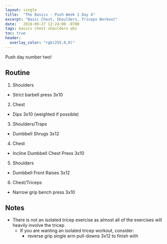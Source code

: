 ```yaml
---
layout: single
title:  "The Basics - Push Week 1 Day 4"
excerpt: "Basic Chest, Shoulders, Triceps Workout"
date:   2018-09-27 12:24:00 -0700
tags: basics chest shoulders abs
toc: true
header:
  overlay_color: "rgb(255,0,0)"
---
```

Push day number two!

## Routine

1. Shoulders
  - Strict barbell press 3x10
2. Chest
  - Dips 3x10 (weighted if possible)
3. Shoulders/Traps
  - Dumbbell Shrugs 3x12
4. Chest
  - Incline Dumbbell Chest Press 3x10
5. Shoulders
  - Dumbbell Front Raises 3x12
6. Chest/Triceps
  - Narrow grip bench press 3x10

## Notes

- There is not an isolated tricep exercise as almost all of the exercises will heavily involve the tricep
  - If you are wanting an isolated tricep workout, consider:
    - reverse grip single arm pull-downs 3x12 to finish with